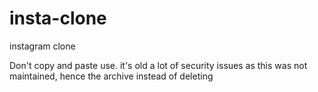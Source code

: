 # insta-clone
instagram clone

Don't copy and paste use.  it's old  a lot of security issues as this was not maintained, hence the archive instead of deleting
